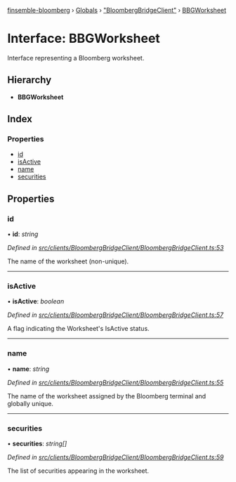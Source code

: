 [finsemble-bloomberg](../README.md) › [Globals](../globals.md) › ["BloombergBridgeClient"](../modules/_bloombergbridgeclient_.md) › [BBGWorksheet](_bloombergbridgeclient_.bbgworksheet.md)

# Interface: BBGWorksheet

Interface representing a Bloomberg worksheet.

## Hierarchy

* **BBGWorksheet**

## Index

### Properties

* [id](_bloombergbridgeclient_.bbgworksheet.md#id)
* [isActive](_bloombergbridgeclient_.bbgworksheet.md#isactive)
* [name](_bloombergbridgeclient_.bbgworksheet.md#name)
* [securities](_bloombergbridgeclient_.bbgworksheet.md#securities)

## Properties

###  id

• **id**: *string*

*Defined in [src/clients/BloombergBridgeClient/BloombergBridgeClient.ts:53](https://github.com/ChartIQ/finsemble-bloomberg/blob/2779b1d/src/clients/BloombergBridgeClient/BloombergBridgeClient.ts#L53)*

The name of the worksheet (non-unique).

___

###  isActive

• **isActive**: *boolean*

*Defined in [src/clients/BloombergBridgeClient/BloombergBridgeClient.ts:57](https://github.com/ChartIQ/finsemble-bloomberg/blob/2779b1d/src/clients/BloombergBridgeClient/BloombergBridgeClient.ts#L57)*

A flag indicating the Worksheet's IsActive status.

___

###  name

• **name**: *string*

*Defined in [src/clients/BloombergBridgeClient/BloombergBridgeClient.ts:55](https://github.com/ChartIQ/finsemble-bloomberg/blob/2779b1d/src/clients/BloombergBridgeClient/BloombergBridgeClient.ts#L55)*

The name of the worksheet assigned by the Bloomberg terminal and globally unique.

___

###  securities

• **securities**: *string[]*

*Defined in [src/clients/BloombergBridgeClient/BloombergBridgeClient.ts:59](https://github.com/ChartIQ/finsemble-bloomberg/blob/2779b1d/src/clients/BloombergBridgeClient/BloombergBridgeClient.ts#L59)*

The list of securities appearing in the worksheet.
